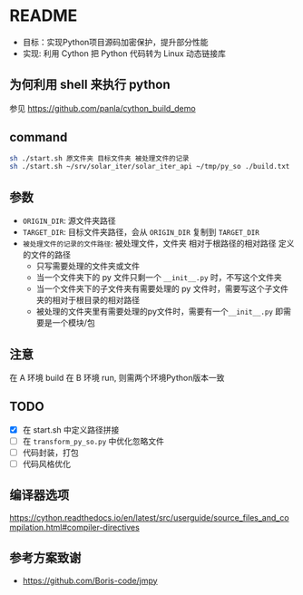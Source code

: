 # README

- 目标：实现Python项目源码加密保护，提升部分性能
- 实现: 利用 Cython 把 Python 代码转为 Linux 动态链接库

## 为何利用 shell 来执行 python

参见 <https://github.com/panla/cython_build_demo>

## command

```bash
sh ./start.sh 原文件夹 目标文件夹 被处理文件的记录
sh ./start.sh ~/srv/solar_iter/solar_iter_api ~/tmp/py_so ./build.txt
```

## 参数

- `ORIGIN_DIR`: 源文件夹路径
- `TARGET_DIR`: 目标文件夹路径，会从 `ORIGIN_DIR` 复制到 `TARGET_DIR`
- `被处理文件的记录的文件路径`: 被处理文件，文件夹 相对于根路径的相对路径 定义的文件的路径
  - 只写需要处理的文件夹或文件
  - 当一个文件夹下的 py 文件只剩一个 `__init__.py` 时，不写这个文件夹
  - 当一个文件夹下的子文件夹有需要处理的 py 文件时，需要写这个子文件夹的相对于根目录的相对路径
  - 被处理的文件夹里有需要处理的py文件时，需要有一个`__init__.py` 即需要是一个模块/包

## 注意

在 A 环境 build 在 B 环境 run, 则需两个环境Python版本一致

## TODO

- [X] 在 start.sh 中定义路径拼接
- [ ] 在 `transform_py_so.py` 中优化忽略文件
- [ ] 代码封装，打包
- [ ] 代码风格优化

## 编译器选项

<https://cython.readthedocs.io/en/latest/src/userguide/source_files_and_compilation.html#compiler-directives>

## 参考方案致谢

- <https://github.com/Boris-code/jmpy>
